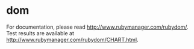 # dom
For documentation, please read http://www.rubymanager.com/rubydom/. Test results are available at http://www.rubymanager.com/rubydom/CHART.html.